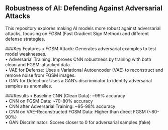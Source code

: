 ## Robustness of AI: Defending Against Adversarial Attacks

This repository explores making AI models more robust against adversarial attacks, focusing on FGSM (Fast Gradient Sign Method) and different defense strategies.

###Key Features 
	•	FGSM Attack: Generates adversarial examples to test model weaknesses. \
	•	Adversarial Training: Improves CNN robustness by training with both clean and FGSM-attacked data. \
	•	VAE for Defense: Uses a Variational Autoencoder (VAE) to reconstruct and remove noise from FGSM images. \
	•	GAN for Detection: Uses a GAN’s discriminator to identify adversarial samples as anomalies.

###Results
	•	Baseline CNN (Clean Data): ~99% accuracy \
	•	CNN on FGSM Data: ~70-80% accuracy \
	•	CNN after Adversarial Training: ~95-98% accuracy \
	•	CNN on VAE-Reconstructed FGSM Data: Higher than direct FGSM (~80-90%) \
	•	GAN Discriminator: Scores closer to 0 for adversarial samples (fake)
